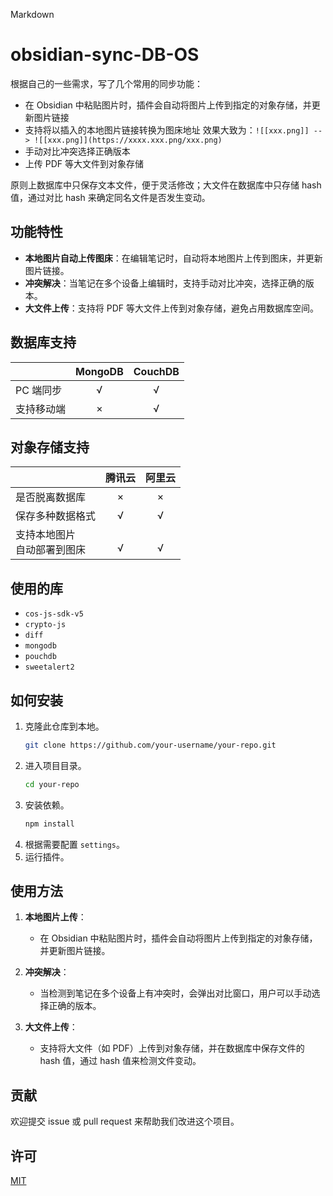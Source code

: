 Markdown
# obsidian-sync-DB-OS

根据自己的一些需求，写了几个常用的同步功能：

- 在 Obsidian 中粘贴图片时，插件会自动将图片上传到指定的对象存储，并更新图片链接
- 支持将以插入的本地图片链接转换为图床地址
  效果大致为：`![[xxx.png]] --> ![[xxx.png]](https://xxxx.xxx.png/xxx.png)`
- 手动对比冲突选择正确版本
- 上传 PDF 等大文件到对象存储

原则上数据库中只保存文本文件，便于灵活修改；大文件在数据库中只存储 hash 值，通过对比 hash 来确定同名文件是否发生变动。

## 功能特性

- **本地图片自动上传图床**：在编辑笔记时，自动将本地图片上传到图床，并更新图片链接。
- **冲突解决**：当笔记在多个设备上编辑时，支持手动对比冲突，选择正确的版本。
- **大文件上传**：支持将 PDF 等大文件上传到对象存储，避免占用数据库空间。

## 数据库支持

|         | MongoDB | CouchDB |
| ------- | :-----: | :-----: |
| PC 端同步  |    √    |    √    |
| 支持移动端 |    ×    |    √    |

## 对象存储支持

|                   |  腾讯云  |  阿里云  |
| ----------------- | :---: | :---: |
| 是否脱离数据库           |   ×   |   ×   |
| 保存多种数据格式          |   √   |   √   |
| 支持本地图片<br>自动部署到图床 | <br>√ | <br>√ |

## 使用的库

- `cos-js-sdk-v5`
- `crypto-js`
- `diff`
- `mongodb`
- `pouchdb`
- `sweetalert2`

## 如何安装

1. 克隆此仓库到本地。
   ```sh
   git clone https://github.com/your-username/your-repo.git
   ```
2. 进入项目目录。
   ```sh
   cd your-repo
   ```
3. 安装依赖。
   ```sh
   npm install
   ```
4. 根据需要配置 `settings`。
5. 运行插件。

## 使用方法

1. **本地图片上传**：
   - 在 Obsidian 中粘贴图片时，插件会自动将图片上传到指定的对象存储，并更新图片链接。
   
2. **冲突解决**：
   - 当检测到笔记在多个设备上有冲突时，会弹出对比窗口，用户可以手动选择正确的版本。

3. **大文件上传**：
   - 支持将大文件（如 PDF）上传到对象存储，并在数据库中保存文件的 hash 值，通过 hash 值来检测文件变动。

## 贡献

欢迎提交 issue 或 pull request 来帮助我们改进这个项目。

## 许可

[MIT](LICENSE)

